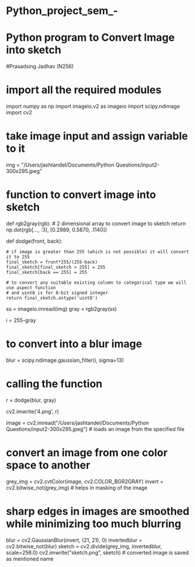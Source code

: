 # Python_project_sem_-
# Python program to Convert Image into sketch
#Prasadsing Jadhav (N256)

# import all the required modules
import numpy as np
import imageio.v2 as imageio
import scipy.ndimage
import cv2


# take image input and assign variable to it
img = "/Users/jashtandel/Documents/Python Questions/input2-300x295.jpeg"


# function to convert image into sketch
def rgb2gray(rgb):
	# 2 dimensional array to convert image to sketch
	return np.dot(rgb[..., :3], [0.2989, 0.5870, .1140])


def dodge(front, back):

	# if image is greater than 255 (which is not possible) it will convert it to 255
	final_sketch = front*255/(255-back)
	final_sketch[final_sketch > 255] = 255
	final_sketch[back == 255] = 255

	# to convert any suitable existing column to categorical type we will use aspect function
	# and uint8 is for 8-bit signed integer
	return final_sketch.astype('uint8')


ss = imageio.imread(img)
gray = rgb2gray(ss)

i = 255-gray


# to convert into a blur image
blur = scipy.ndimage.gaussian_filter(i, sigma=13)


# calling the function
r = dodge(blur, gray)


cv2.imwrite('4.png', r)


image = cv2.imread("/Users/jashtandel/Documents/Python Questions/input2-300x295.jpeg") # loads an image from the specified file
# convert an image from one color space to another
grey_img = cv2.cvtColor(image, cv2.COLOR_BGR2GRAY)
invert = cv2.bitwise_not(grey_img) # helps in masking of the image
# sharp edges in images are smoothed while minimizing too much blurring
blur = cv2.GaussianBlur(invert, (21, 21), 0)
invertedblur = cv2.bitwise_not(blur)
sketch = cv2.divide(grey_img, invertedblur, scale=256.0)
cv2.imwrite("sketch.png", sketch) # converted image is saved as mentioned name
